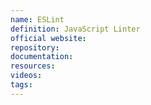 ```yaml
---
name: ESLint
definition: JavaScript Linter
official website:
repository:
documentation:
resources:
videos: 
tags:
---
```

